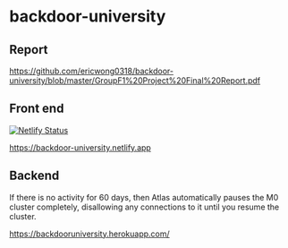 # backdoor-university

## Report

https://github.com/ericwong0318/backdoor-university/blob/master/GroupF1%20Project%20Final%20Report.pdf

## Front end
[![Netlify Status](https://api.netlify.com/api/v1/badges/ef20bf1b-6773-4988-93e0-6caf3b38f8b5/deploy-status)](https://app.netlify.com/sites/backdoor-university/deploys)

https://backdoor-university.netlify.app

## Backend

If there is no activity for 60 days, then Atlas automatically pauses the M0 cluster completely, disallowing any connections to it until you resume the cluster.

https://backdooruniversity.herokuapp.com/
